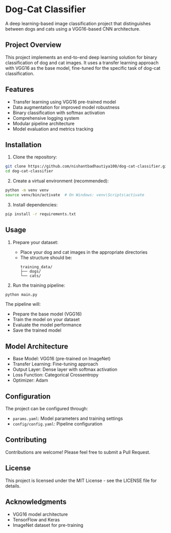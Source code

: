 # Dog-Cat Classifier

A deep learning-based image classification project that distinguishes between dogs and cats using a VGG16-based CNN architecture.

## Project Overview

This project implements an end-to-end deep learning solution for binary classification of dog and cat images. It uses a transfer learning approach with VGG16 as the base model, fine-tuned for the specific task of dog-cat classification.

## Features

- Transfer learning using VGG16 pre-trained model
- Data augmentation for improved model robustness
- Binary classification with softmax activation
- Comprehensive logging system
- Modular pipeline architecture
- Model evaluation and metrics tracking

## Installation

1. Clone the repository:
```bash
git clone https://github.com/nishantbadhautiya100/dog-cat-classifier.git
cd dog-cat-classifier
```

2. Create a virtual environment (recommended):
```bash
python -m venv venv
source venv/bin/activate  # On Windows: venv\Scripts\activate
```

3. Install dependencies:
```bash
pip install -r requirements.txt
```

## Usage

1. Prepare your dataset:
   - Place your dog and cat images in the appropriate directories
   - The structure should be:
     ```
     training_data/
     ├── dogs/
     └── cats/
     ```

2. Run the training pipeline:
```bash
python main.py
```

The pipeline will:
- Prepare the base model (VGG16)
- Train the model on your dataset
- Evaluate the model performance
- Save the trained model

## Model Architecture

- Base Model: VGG16 (pre-trained on ImageNet)
- Transfer Learning: Fine-tuning approach
- Output Layer: Dense layer with softmax activation
- Loss Function: Categorical Crossentropy
- Optimizer: Adam

## Configuration

The project can be configured through:
- `params.yaml`: Model parameters and training settings
- `config/config.yaml`: Pipeline configuration

## Contributing

Contributions are welcome! Please feel free to submit a Pull Request.

## License

This project is licensed under the MIT License - see the LICENSE file for details.

## Acknowledgments

- VGG16 model architecture
- TensorFlow and Keras
- ImageNet dataset for pre-training 
